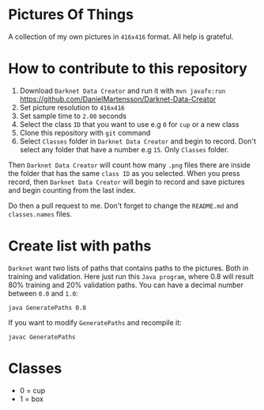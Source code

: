 # Pictures Of Things

A collection of my own pictures in `416x416` format. All help is grateful.

# How to contribute to this repository

1. Download `Darknet Data Creator` and run it with `mvn javafx:run` https://github.com/DanielMartensson/Darknet-Data-Creator
2. Set picture resolution to `416x416`
3. Set sample time to `2.00` seconds
4. Select the class `ID` that you want to use e.g `0` for `cup` or a new class
5. Clone this repository with `git` command
6. Select `Classes` folder in `Darknet Data Creator` and begin to record. Don't select any folder that have a number e.g `15`. Only `Classes` folder.

Then `Darknet Data Creator` will count how many `.png` files there are inside the folder that has the
same `class ID` as you selected. When you press record, then `Darknet Data Creator` will begin to record 
and save pictures and begin counting from the last index.

Do then a pull request to me. Don't forget to change the `README.md` and `classes.names` files.

# Create list with paths 

`Darknet` want two lists of paths that contains paths to the pictures. Both in training and validation.
Here just run this `Java program`, where 0.8 will result 80% training and 20% validation paths. You can have a decimal number
between `0.0` and `1.0`:

```
java GeneratePaths 0.8
```

If you want to modify `GeneratePaths` and recompile it:

```
javac GeneratePaths
```

# Classes

* 0 = cup
* 1 = box